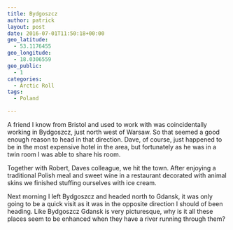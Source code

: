 ```yaml
---
title: Bydgoszcz
author: patrick
layout: post
date: 2016-07-01T11:50:18+00:00
geo_latitude:
  - 53.1176455
geo_longitude:
  - 18.0306559
geo_public:
  - 1
categories:
  - Arctic Roll
tags:
  - Poland

---
```

A friend I know from Bristol and used to work with was coincidentally working in Bydgoszcz, just north west of Warsaw. So that seemed a good enough reason to head in that direction. Dave, of course, just happened to be in the most expensive hotel in the area, but fortunately as he was in a twin room I was able to share his room.

Together with Robert, Daves colleague, we hit the town. After enjoying a traditional Polish meal and sweet wine in a restaurant decorated with animal skins we finished stuffing ourselves with ice cream.

Next morning I left Bydgoszcz and headed north to Gdansk, it was only going to be a quick visit as it was in the opposite direction I should of been heading. Like Bydgoszcz Gdansk is very picturesque, why is it all these places seem to be enhanced when they have a river running through them?

[<img src="http://localhost/wordpress/wp-content/uploads/2016/07/img_3051.jpg" alt="" width="0" height="0" class="alignnone size-full wp-image-621" srcset="http://localhost/wordpress/wp-content/uploads/2016/07/img_3051.jpg 960w, http://localhost/wordpress/wp-content/uploads/2016/07/img_3051-300x214.jpg 300w, http://localhost/wordpress/wp-content/uploads/2016/07/img_3051-768x547.jpg 768w" sizes="(max-width: 709px) 85vw, (max-width: 909px) 67vw, (max-width: 1362px) 62vw, 840px" />][1]

 [1]: http://localhost/wordpress/wp-content/uploads/2016/07/img_3051.jpg
